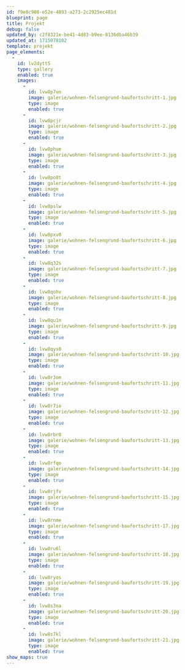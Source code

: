 ```yaml
---
id: f9e8c908-e52e-4893-a273-2c2925ec481d
blueprint: page
title: Projekt
debug: false
updated_by: c2f8321e-be41-4d83-b9ee-8136dba46b39
updated_at: 1715078102
template: projekt
page_elements:
  -
    id: lv2dytt5
    type: gallery
    enabled: true
    images:
      -
        id: lvw8p7un
        image: galerie/wohnen-felsengrund-baufortschritt-1.jpg
        type: image
        enabled: true
      -
        id: lvw8pcjr
        image: galerie/wohnen-felsengrund-baufortschritt-2.jpg
        type: image
        enabled: true
      -
        id: lvw8phue
        image: galerie/wohnen-felsengrund-baufortschritt-3.jpg
        type: image
        enabled: true
      -
        id: lvw8po8t
        image: galerie/wohnen-felsengrund-baufortschritt-4.jpg
        type: image
        enabled: true
      -
        id: lvw8pslw
        image: galerie/wohnen-felsengrund-baufortschritt-5.jpg
        type: image
        enabled: true
      -
        id: lvw8pxv0
        image: galerie/wohnen-felsengrund-baufortschritt-6.jpg
        type: image
        enabled: true
      -
        id: lvw8q32s
        image: galerie/wohnen-felsengrund-baufortschritt-7.jpg
        type: image
        enabled: true
      -
        id: lvw8qohv
        image: galerie/wohnen-felsengrund-baufortschritt-8.jpg
        type: image
        enabled: true
      -
        id: lvw8qu1n
        image: galerie/wohnen-felsengrund-baufortschritt-9.jpg
        type: image
        enabled: true
      -
        id: lvw8qys0
        image: galerie/wohnen-felsengrund-baufortschritt-10.jpg
        type: image
        enabled: true
      -
        id: lvw8r3om
        image: galerie/wohnen-felsengrund-baufortschritt-11.jpg
        type: image
        enabled: true
      -
        id: lvw8r7io
        image: galerie/wohnen-felsengrund-baufortschritt-12.jpg
        type: image
        enabled: true
      -
        id: lvw8rbr0
        image: galerie/wohnen-felsengrund-baufortschritt-13.jpg
        type: image
        enabled: true
      -
        id: lvw8rfqo
        image: galerie/wohnen-felsengrund-baufortschritt-14.jpg
        type: image
        enabled: true
      -
        id: lvw8rjfv
        image: galerie/wohnen-felsengrund-baufortschritt-15.jpg
        type: image
        enabled: true
      -
        id: lvw8rnme
        image: galerie/wohnen-felsengrund-baufortschritt-17.jpg
        type: image
        enabled: true
      -
        id: lvw8ru6l
        image: galerie/wohnen-felsengrund-baufortschritt-18.jpg
        type: image
        enabled: true
      -
        id: lvw8ryos
        image: galerie/wohnen-felsengrund-baufortschritt-19.jpg
        type: image
        enabled: true
      -
        id: lvw8s3na
        image: galerie/wohnen-felsengrund-baufortschritt-20.jpg
        type: image
        enabled: true
      -
        id: lvw8s7kl
        image: galerie/wohnen-felsengrund-baufortschritt-21.jpg
        type: image
        enabled: true
show_maps: true
---
```

